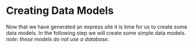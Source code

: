 Creating Data Models
====================
Now that we have generated an express site it is time for us to create some data models.  In the following step we 
will create some simple data models. *note: these models do not use a database*.

